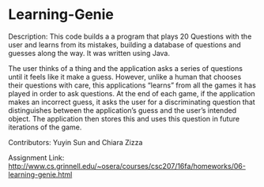 # Learning-Genie

Description: This code builds a a program that plays 20 Questions with the user and learns from its mistakes, building a database of questions and guesses along the way. It was written using Java.

The user thinks of a thing and the application asks a series of questions until it feels like it make a guess. However, unlike a human that chooses their questions with care, this applications “learns” from all the games it has played in order to ask questions. At the end of each game, if the application makes an incorrect guess, it asks the user for a discriminating question that distinguishes between the application’s guess and the user’s intended object. The application then stores this and uses this question in future iterations of the game.

Contributors: Yuyin Sun and Chiara Zizza

Assignment Link: http://www.cs.grinnell.edu/~osera/courses/csc207/16fa/homeworks/06-learning-genie.html
